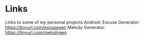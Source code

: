 # Links
Links to some of my personal projects
Android:
  Excuse Generator: https://tinyurl.com/excusegen
  Melody Generator: https://tinyurl.com/melodygen
